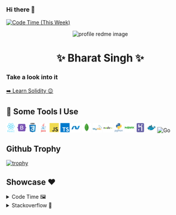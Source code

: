 ### Hi there 👋  ###

[![Code Time (This Week)](https://wakatime.com/badge/user/c36c5ee1-a73f-46f1-99e4-1a87bc01948f.svg)](https://wakatime.com/@c36c5ee1-a73f-46f1-99e4-1a87bc01948f)


<!--
**imbharat420/imbharat420** is a ✨ _special_ ✨ repository because its `README.md` (this file) appears on your GitHub profile.

Here are some ideas to get you started:

- 🔭 I’m currently working on ...
- 🌱 I’m currently learning ...
- 👯 I’m looking to collaborate on ...
- 🤔 I’m looking for help with ...
- 💬 Ask me about ...
- 📫 How to reach me: ...
- 😄 Pronouns: ...
- ⚡ Fun fact: ...
-->

<p align="center">
  <img alt="profile redme image" src="https://user-images.githubusercontent.com/51924618/184501682-879e2d1a-1efc-462b-aa22-334489eb5e92.gif"/>
  <h1 align="center" aria-label="profile name" >✨ Bharat Singh ✨</h1>
</p>


### Take a look into it 
<p><a href="https://github.com/imbharat420/solidity-for-beginner"> ➡️ Learn Solidity 😉 </a></p>



<h2>🚀 Some Tools I Use</h2>
<p align="left">
<img src="https://raw.githubusercontent.com/devicons/devicon/master/icons/react/react-original-wordmark.svg" alt="react" width="25" height="25" />
<img src="https://raw.githubusercontent.com/devicons/devicon/master/icons/bootstrap/bootstrap-plain.svg" alt="bootstrap" width="25" height="25" />
<img src="https://raw.githubusercontent.com/devicons/devicon/master/icons/css3/css3-original-wordmark.svg" alt="css3" width="25" height="25" />
<img src="https://raw.githubusercontent.com/devicons/devicon/master/icons/java/java-original-wordmark.svg" alt="java" width="25" height="25" />
<img src="https://raw.githubusercontent.com/devicons/devicon/master/icons/javascript/javascript-original.svg" alt="javascript" width="25" height="25" />
<img src="https://raw.githubusercontent.com/devicons/devicon/master/icons/typescript/typescript-original.svg" alt="typescript" width="25" height="25" />
<img src="https://raw.githubusercontent.com/devicons/devicon/master/icons/dot-net/dot-net-original.svg" alt=".NET" width="25" height="25" />
<img src="https://raw.githubusercontent.com/devicons/devicon/master/icons/mongodb/mongodb-original.svg" alt="mongodb" width="25" height="25" />
<img src="https://raw.githubusercontent.com/devicons/devicon/master/icons/mysql/mysql-original-wordmark.svg" alt="mysql" width="25" height="25" />
<img src="https://raw.githubusercontent.com/devicons/devicon/master/icons/nodejs/nodejs-original-wordmark.svg" alt="nodejs" width="25" height="25" />
<img src="https://raw.githubusercontent.com/devicons/devicon/master/icons/python/python-original-wordmark.svg" alt="python" width="25" height="25" />
<img src="https://raw.githubusercontent.com/devicons/devicon/master/icons/nginx/nginx-original.svg" alt="nginx" width="25" height="25" />
<img src="https://raw.githubusercontent.com/devicons/devicon/master/icons/heroku/heroku-plain.svg" alt="heroku" width="25" height="25" />
<img src="https://raw.githubusercontent.com/devicons/devicon/master/icons/docker/docker-original.svg" alt="Docker" width="25" height="25" />
<img src="https://cdn.jsdelivr.net/gh/devicons/devicon/icons/go/go-original.svg" alt="Go" width="25" height="25" />
</p>


<h2>Github Trophy</h2>

[![trophy](https://github-profile-trophy.vercel.app/?username=imbharat420&theme=onedark)](https://github.com/imbharat420/github-profile-trophy)



<h2> Showcase ❤️ </h2>

<details>
  <summary>Code Time 🖼️ </summary>
  
  ### [Waka Time](https://wakatime.com/@Imbharat420)
  ![Wakatime Profile](https://user-images.githubusercontent.com/51924618/185724570-4a743c09-eb49-4e79-af01-2387fd0e8333.png)
  
  ###
  ```
                 ,▄▄▓██████▓▄▄,
             ▄▓███████████████████▄
          ▄████████▀▀▀╙╙╙╙▀▀▀████████▄
        ▄██████▀└              └▀██████▄
       ██████└                    └▀█████
      █████▀                        ╙█████µ
     █████¬                    ▄█▓    █████
    ╟████⌐      ╓▄           ╓███▀     ████▌
    █████       ███▌        ▓███─      █████
    █████        ▀███,,▓▓ ╓███▀        ╟████
    █████         └██████████`         █████
    ╙████▌          ▀██▀███▀          ▐████▌
     ╟████▄                          ╓█████
      ▀█████                        ▓█████
       ╙██████,                  ,▄█████▀
         ▀██████▓▄            ▄▓██████▀
           ╙████████████████████████▀
              ╙▀████████████████▀╙
                    └╙╙╙╙╙╙└─
  ```
</details>



<details>
  <summary>Stackoverflow ‍📖</summary>
  ### [Stackoverflow](https://stackoverflow.com/users/12071002/imbharat420)
  ![imbharat420](https://user-images.githubusercontent.com/51924618/185731126-d8e08696-8c5d-46d6-b16b-48dbb625f45b.png)
</details>



